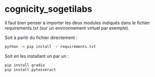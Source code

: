# cognicity_sogetilabs

Il faut bien penser à importer les deux modules indiqués dans le fichier requirements.txt (sur un environnement virtuel par exemple).

Soit à partir du fichier directement :
```bash
python -m pip install -r requirements.txt
```

Soit en les installant un par un :
```bash
pip install gradio
pip install pytesseract
```
